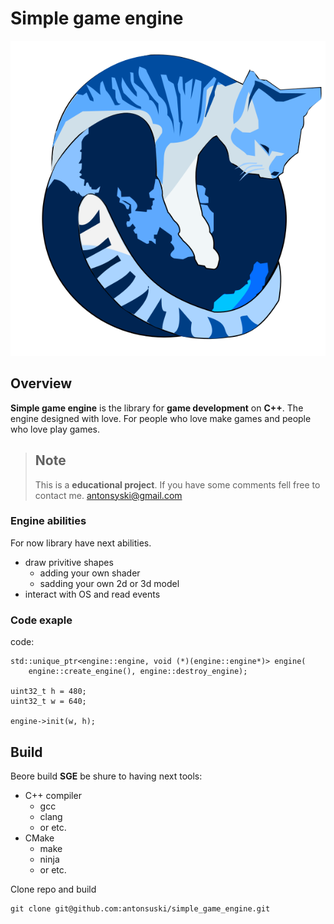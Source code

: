 # Simple game engine

![Cat](./res/images//Icecat1-300x300.svg)

## Overview

**Simple game engine** is the library for **game development** on **C++**. The engine designed with love. For people who love make games and people who love play games.

> ## Note
> This is a **educational project**. If you have some comments fell free to contact me.
> antonsyski@gmail.com

### Engine abilities

For now library have next abilities.
- draw privitive shapes
    - adding your own shader
    - sadding your own 2d or 3d model
- interact with OS and read events


### Code exaple

code:

    std::unique_ptr<engine::engine, void (*)(engine::engine*)> engine(
        engine::create_engine(), engine::destroy_engine);

    uint32_t h = 480;
    uint32_t w = 640;

    engine->init(w, h);

## Build

Beore build **SGE**  be shure to having next tools:
- C++ compiler
    - gcc
    - clang
    - or etc. 
- CMake
    - make
    - ninja
    - or etc.

Clone repo and build

    git clone git@github.com:antonsuski/simple_game_engine.git

